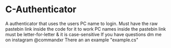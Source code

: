 # C-Authenticator
A authenticator that uses the users PC name to login.
Must have the raw pastebin link inside the code for it to work
PC names inside the pastebin link must be letter-for-letter & it is case-sensitive
If you have questions dm me on instagram @commandxr
There an an example "example.cs"
